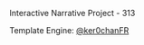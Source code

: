 Interactive Narrative Project - 313



Template Engine: [@ker0chanFR](https://twitter.com/ker0chanFR)

